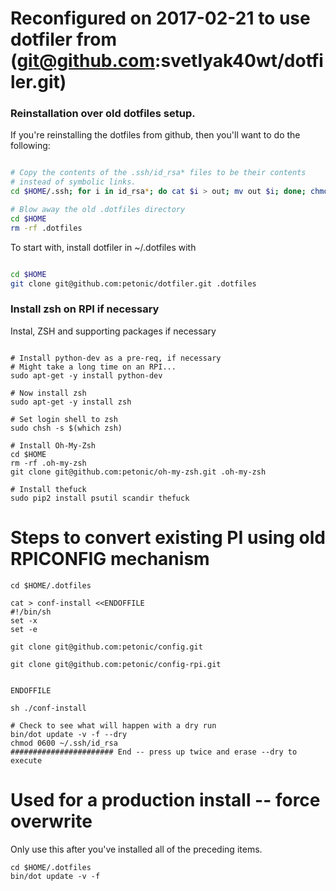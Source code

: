 # Reconfigured on 2017-02-21 to use dotfiler from (git@github.com:svetlyak40wt/dotfiler.git)

### Reinstallation over old dotfiles setup.

If you're reinstalling the dotfiles from github, then you'll want to do the following:

```bash

# Copy the contents of the .ssh/id_rsa* files to be their contents
# instead of symbolic links.
cd $HOME/.ssh; for i in id_rsa*; do cat $i > out; mv out $i; done; chmod 0600 id_rsa

# Blow away the old .dotfiles directory
cd $HOME
rm -rf .dotfiles

```
To start with, install dotfiler in ~/.dotfiles with

```bash

cd $HOME
git clone git@github.com:petonic/dotfiler.git .dotfiles

```

### Install zsh on RPI if necessary

Instal, ZSH and supporting packages if necessary

```

# Install python-dev as a pre-req, if necessary
# Might take a long time on an RPI...
sudo apt-get -y install python-dev

# Now install zsh
sudo apt-get -y install zsh

# Set login shell to zsh
sudo chsh -s $(which zsh)

# Install Oh-My-Zsh
cd $HOME
rm -rf .oh-my-zsh
git clone git@github.com:petonic/oh-my-zsh.git .oh-my-zsh

# Install thefuck
sudo pip2 install psutil scandir thefuck

```


# Steps to convert existing PI using old RPICONFIG mechanism

```
cd $HOME/.dotfiles

cat > conf-install <<ENDOFFILE
#!/bin/sh
set -x
set -e

git clone git@github.com:petonic/config.git

git clone git@github.com:petonic/config-rpi.git


ENDOFFILE

sh ./conf-install

# Check to see what will happen with a dry run
bin/dot update -v -f --dry
chmod 0600 ~/.ssh/id_rsa
####################### End -- press up twice and erase --dry to execute

```

# Used for a production install -- force overwrite

Only use this after you've installed all of the preceding items.

```
cd $HOME/.dotfiles
bin/dot update -v -f

```

